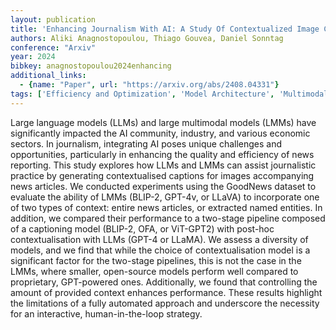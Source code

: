 ```yaml
---
layout: publication
title: 'Enhancing Journalism With AI: A Study Of Contextualized Image Captioning For News Articles Using Llms And Lmms'
authors: Aliki Anagnostopoulou, Thiago Gouvea, Daniel Sonntag
conference: "Arxiv"
year: 2024
bibkey: anagnostopoulou2024enhancing
additional_links:
  - {name: "Paper", url: "https://arxiv.org/abs/2408.04331"}
tags: ['Efficiency and Optimization', 'Model Architecture', 'Multimodal Models', 'Reinforcement Learning', 'GPT']
---
```

Large language models (LLMs) and large multimodal models (LMMs) have
significantly impacted the AI community, industry, and various economic
sectors. In journalism, integrating AI poses unique challenges and
opportunities, particularly in enhancing the quality and efficiency of news
reporting. This study explores how LLMs and LMMs can assist journalistic
practice by generating contextualised captions for images accompanying news
articles. We conducted experiments using the GoodNews dataset to evaluate the
ability of LMMs (BLIP-2, GPT-4v, or LLaVA) to incorporate one of two types of
context: entire news articles, or extracted named entities. In addition, we
compared their performance to a two-stage pipeline composed of a captioning
model (BLIP-2, OFA, or ViT-GPT2) with post-hoc contextualisation with LLMs
(GPT-4 or LLaMA). We assess a diversity of models, and we find that while the
choice of contextualisation model is a significant factor for the two-stage
pipelines, this is not the case in the LMMs, where smaller, open-source models
perform well compared to proprietary, GPT-powered ones. Additionally, we found
that controlling the amount of provided context enhances performance. These
results highlight the limitations of a fully automated approach and underscore
the necessity for an interactive, human-in-the-loop strategy.
